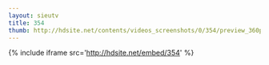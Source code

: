 ```yaml
---
layout: sieutv
title: 354
thumb: http://hdsite.net/contents/videos_screenshots/0/354/preview_360p.mp4.jpg
---
```

{% include iframe src='http://hdsite.net/embed/354' %}
 
